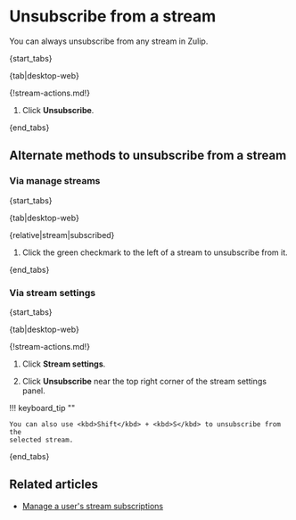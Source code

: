 # Unsubscribe from a stream

You can always unsubscribe from any stream in Zulip.

{start_tabs}

{tab|desktop-web}

{!stream-actions.md!}

1. Click **Unsubscribe**.

{end_tabs}

## Alternate methods to unsubscribe from a stream

### Via manage streams

{start_tabs}

{tab|desktop-web}

{relative|stream|subscribed}

1. Click the green checkmark to the left of a stream to unsubscribe from it.

{end_tabs}

### Via stream settings

{start_tabs}

{tab|desktop-web}

{!stream-actions.md!}

1. Click **Stream settings**.

1. Click **Unsubscribe** near the top right corner of the stream settings panel.

!!! keyboard_tip ""

    You can also use <kbd>Shift</kbd> + <kbd>S</kbd> to unsubscribe from the
    selected stream.

{end_tabs}

## Related articles

* [Manage a user's stream subscriptions](/help/manage-user-stream-subscriptions)
